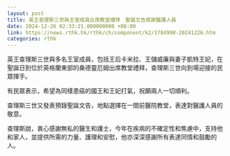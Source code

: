 ```yaml
---
layout: post
title: 英王查理斯三世與王室成員出席教堂禮拜　聖誕文告感謝醫護人員
date: 2024-12-26 02:33:21.000000000 +08:00
link: https://news.rthk.hk/rthk/ch/component/k2/1784998-20241226.htm
categories: rthk
---
```


英王查理斯三世與多名王室成員，包括王后卡米拉、王儲威廉與妻子凱特王妃，在聖誕日到位於英格蘭東部的桑德靈厄姆出席教堂禮拜，查理斯三世向到場迎接的民眾揮手。

有民眾表示，希望為同樣患癌的國王和王妃打氣，祝願兩人一切順利。

查理斯三世又發表預錄聖誕文告，地點選擇在一間前醫院教堂，表達對醫護人員的敬意。

查理斯說，衷心感謝無私的醫生和護士，今年在疾病的不確定性和焦慮中，支持他和家人，並提供所需的力量、護理和安慰，他亦深深感謝所有表達同情和鼓勵的人。

